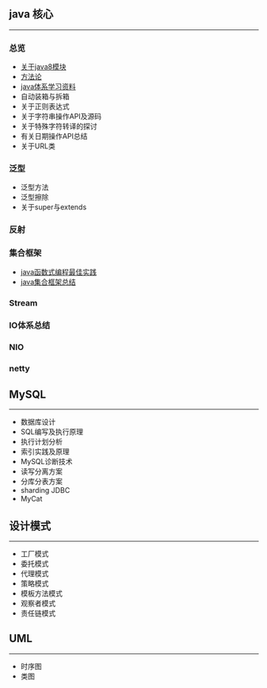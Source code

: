 ## java 核心

***

### 总览

- [关于java8模块](docs/java-core/java核心总览.md)
- [方法论](docs/java-core/方法论.md)
- [java体系学习资料](docs/java-core/java体系学习资料汇总.md)
- 自动装箱与拆箱
- 关于正则表达式
- 关于字符串操作API及源码
- 关于特殊字符转译的探讨
- 有关日期操作API总结
- 关于URL类

### 泛型

- 泛型方法
- 泛型擦除
- 关于super与extends

### 反射

### 集合框架

- [java函数式编程最佳实践](/docs/java-core/java函数式编程最佳实践.md)
- [java集合框架总结](/docs/java-core/java集合框架总结.md)

### Stream

### IO体系总结

### NIO

### netty

## MySQL

***

- 数据库设计
- SQL编写及执行原理
- 执行计划分析
- 索引实践及原理
- MySQL诊断技术
- 读写分离方案
- 分库分表方案
- sharding JDBC
- MyCat

## 设计模式

***

- 工厂模式
- 委托模式
- 代理模式
- 策略模式
- 模板方法模式
- 观察者模式
- 责任链模式

## UML

***

- 时序图
- 类图